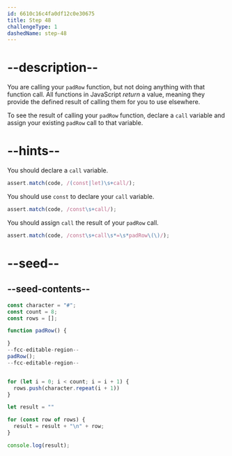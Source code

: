 ```yaml
---
id: 6610c16c4fa0df12c0e30675
title: Step 48
challengeType: 1
dashedName: step-48
---
```


# --description--

You are calling your `padRow` function, but not doing anything with that function call. All functions in JavaScript <dfn>return</dfn> a value, meaning they provide the defined result of calling them for you to use elsewhere.

To see the result of calling your `padRow` function, declare a `call` variable and assign your existing `padRow` call to that variable.

# --hints--

You should declare a `call` variable.

```js
assert.match(code, /(const|let)\s+call/);
```

You should use `const` to declare your `call` variable.

```js
assert.match(code, /const\s+call/);
```

You should assign `call` the result of your `padRow` call.

```js
assert.match(code, /const\s+call\s*=\s*padRow\(\)/);
```

# --seed--

## --seed-contents--

```js
const character = "#";
const count = 8;
const rows = [];

function padRow() {

}
--fcc-editable-region--
padRow();
--fcc-editable-region--


for (let i = 0; i < count; i = i + 1) {
  rows.push(character.repeat(i + 1))
}

let result = ""

for (const row of rows) {
  result = result + "\n" + row;
}

console.log(result);
```
